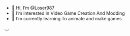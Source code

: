 - 👋 Hi, I’m @Loser987
- 👀 I’m interested in Video Game Creation And Modding
- 🌱 I’m currently learning To animate and make games

._.

<!---
Loser987/Loser987 is a ✨ special ✨ repository because its `README.md` (this file) appears on your GitHub profile.
You can click the Preview link to take a look at your changes.
--->
